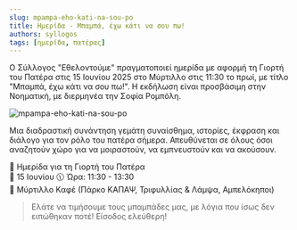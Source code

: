```yaml
---
slug: mpampa-eho-kati-na-sou-po
title: Ημερίδα - Μπαμπά, έχω κάτι να σου πω!
authors: syllogos
tags: [ημερίδα, πατέρας]
---
```


Ο Σύλλογος "Εθελοντούμε" πραγματοποιεί ημερίδα με αφορμή τη Γιορτή του Πατέρα στις 15 Ιουνίου 2025 στο Μύρτιλλο στις 11:30 το πρωί, με τίτλο "Μπαμπά, έχω κάτι να σου πω!". Η εκδήλωση είναι προσβάσιμη στην Νοηματική, με διερμηνέα την Σοφία Ρομπόλη.

![mpampa-eho-kati-na-sou-po](/img/blog/mpampa-eho-kati-na-sou-po.webp)

Μια διαδραστική συνάντηση γεμάτη συναίσθημα, ιστορίες, έκφραση και διάλογο για τον ρόλο του πατέρα σήμερα. Απευθύνεται σε όλους όσοι αναζητούν χώρο για να μοιραστούν, να εμπνευστούν και να ακούσουν.

🎉 Ημερίδα για τη Γιορτή του Πατέρα  
📅 15 Ιουνίου 🕦 Ώρα: 11:30 - 13:30  
📍 Μύρτιλλο Καφέ (Πάρκο ΚΑΠΑΨ, Τριφυλλίας & Λάμψα, Αμπελόκηποι)
 
> Ελάτε να τιμήσουμε τους μπαμπάδες μας, με λόγια που ίσως δεν ειπώθηκαν ποτέ!
> Είσοδος ελεύθερη!

